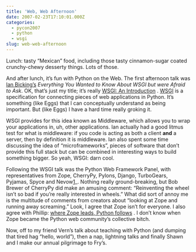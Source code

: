 ```yaml
---
title: 'Web, Web Afternoon'
date: 2007-02-23T17:10:01.000Z
categories:
  - pycon2007
  - python
  - wsgi
slug: web-web-afternoon
---
```

Lunch: tasty “Mexican” food, including those tasty cinnamon-sugar coated crunchy-chewy desserty things. Lots of those.

And after lunch, it’s fun with Python on the Web. The first afternoon talk was [Ian Bicking’s][1]  _Everything You Wanted to Know About WSGI but were Afraid to Ask_. OK, that’s just my title; it’s really [WSGI: An Introduction][2] . [WSGI][3]  is a specification for connecting pieces of web applications in Python. It’s something (like Eggs) that I can conceptually understand as being important. But (like Eggs) I have a hard time really groking it.

WSGI provides for this idea known as Middleware, which allows you to wrap your applications in, uh, other applications. Ian actually had a good litmus test for what is middleware: if you code is acting as both a client **and** a server, then by definition it is middleware. Ian also spent some time discussing the idea of “microframeworks”, pieces of software that don’t provide this full stack but can be combined in interesting ways to build something bigger. So yeah, WSGI: darn cool.

Following the WSGI talk was the Python Web Framework Panel, with representatives from Zope, CherryPy, Pylons, Django, TurboGears, Pyjamas, Spyce and Nevow[1]_. Nothing really ground-breaking, but Bob Brewer of CherryPy did make an amusing comment: “Reinventing the wheel isn’t so bad if you’re really interested in wheels.” What did sort of annoy me is the multitude of comments from creators about “looking at Zope and running away screaming.” Look, I agree that Zope isn’t for everyone. I also agree with Phillip: [where Zope leads, Python follows][4] . I don’t know when Zope became the Python web community’s collective bitch.

Now, off to my friend Vern’s talk about teaching with Python (and dumping that tired hag “hello, world”), then a nap, lightning talks and finally Shawn and I make our annual pilgrimage to Fry’s.



 [1]: http://ianbicking.org/
 [2]: http://blog.ianbicking.org/going-to-pycon-2007.html
 [3]: http://en.wikipedia.org/wiki/WSGI
 [4]: http://dirtsimple.org/2007/01/where-zope-leads-python-follows.html
